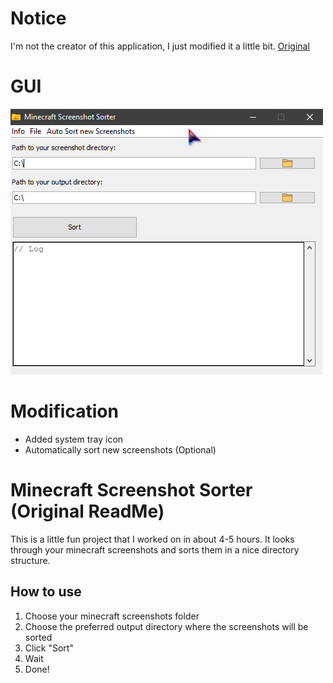 # Notice
I'm not the creator of this application, I just modified it a little bit.
[Original](https://github.com/RealCerus/MinecraftScreenshotSorter)

# GUI
![](src/main/resources/screenshot.png)

# Modification 
- Added system tray icon
- Automatically sort new screenshots (Optional)

# Minecraft Screenshot Sorter (Original ReadMe)
This is a little fun project that I worked on in about 4-5 hours. It looks through your minecraft screenshots and sorts them in a nice directory structure.

## How to use
1. Choose your minecraft screenshots folder
2. Choose the preferred output directory where the screenshots will be sorted
3. Click "Sort"
4. Wait
5. Done!